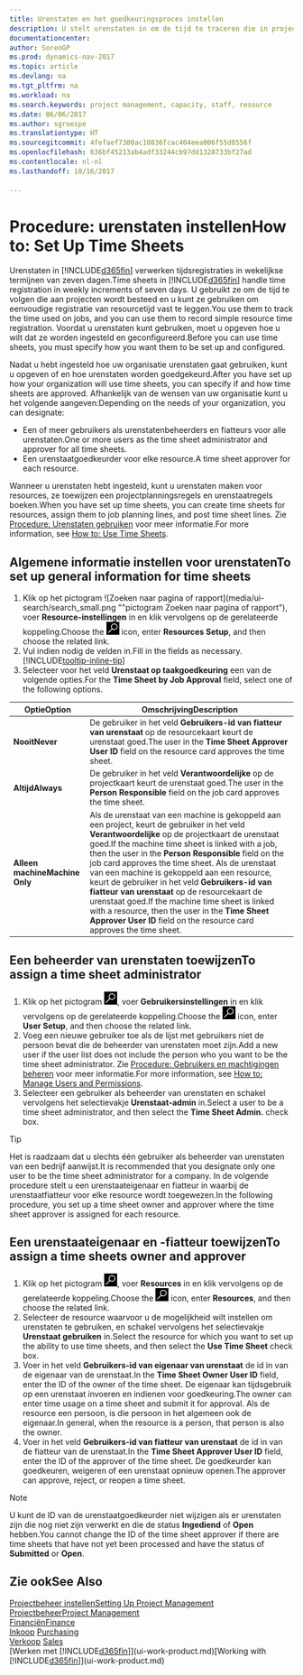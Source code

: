 ```yaml
---
title: Urenstaten en het goedkeuringsproces instellen
description: U stelt urenstaten in om de tijd te traceren die in projecten en resources wordt gebruikt, wat u helpt bij projectbeheer, personeelsbezetting en capaciteit
documentationcenter: 
author: SorenGP
ms.prod: dynamics-nav-2017
ms.topic: article
ms.devlang: na
ms.tgt_pltfrm: na
ms.workload: na
ms.search.keywords: project management, capacity, staff, resource
ms.date: 06/06/2017
ms.author: sgroespe
ms.translationtype: HT
ms.sourcegitcommit: 4fefaef7380ac10836fcac404eea006f55d8556f
ms.openlocfilehash: 636bf45213ab4adf33244cb97dd1328733bf27ad
ms.contentlocale: nl-nl
ms.lasthandoff: 10/16/2017

---
```

# <a name="how-to-set-up-time-sheets"></a><span data-ttu-id="05fe6-103">Procedure: urenstaten instellen</span><span class="sxs-lookup"><span data-stu-id="05fe6-103">How to: Set Up Time Sheets</span></span>
<span data-ttu-id="05fe6-104">Urenstaten in [!INCLUDE[d365fin](includes/d365fin_md.md)] verwerken tijdsregistraties in wekelijkse termijnen van zeven dagen.</span><span class="sxs-lookup"><span data-stu-id="05fe6-104">Time sheets in [!INCLUDE[d365fin](includes/d365fin_md.md)] handle time registration in weekly increments of seven days.</span></span> <span data-ttu-id="05fe6-105">U gebruikt ze om de tijd te volgen die aan projecten wordt besteed en u kunt ze gebruiken om eenvoudige registratie van resourcetijd vast te leggen.</span><span class="sxs-lookup"><span data-stu-id="05fe6-105">You use them to track the time used on jobs, and you can use them to record simple resource time registration.</span></span> <span data-ttu-id="05fe6-106">Voordat u urenstaten kunt gebruiken, moet u opgeven hoe u wilt dat ze worden ingesteld en geconfigureerd.</span><span class="sxs-lookup"><span data-stu-id="05fe6-106">Before you can use time sheets, you must specify how you want them to be set up and configured.</span></span>

<span data-ttu-id="05fe6-107">Nadat u hebt ingesteld hoe uw organisatie urenstaten gaat gebruiken, kunt u opgeven of en hoe urenstaten worden goedgekeurd.</span><span class="sxs-lookup"><span data-stu-id="05fe6-107">After you have set up how your organization will use time sheets, you can specify if and how time sheets are approved.</span></span> <span data-ttu-id="05fe6-108">Afhankelijk van de wensen van uw organisatie kunt u het volgende aangeven:</span><span class="sxs-lookup"><span data-stu-id="05fe6-108">Depending on the needs of your organization, you can designate:</span></span>

* <span data-ttu-id="05fe6-109">Een of meer gebruikers als urenstatenbeheerders en fiatteurs voor alle urenstaten.</span><span class="sxs-lookup"><span data-stu-id="05fe6-109">One or more users as the time sheet administrator and approver for all time sheets.</span></span>
* <span data-ttu-id="05fe6-110">Een urenstaatgoedkeurder voor elke resource.</span><span class="sxs-lookup"><span data-stu-id="05fe6-110">A time sheet approver for each resource.</span></span>

<span data-ttu-id="05fe6-111">Wanneer u urenstaten hebt ingesteld, kunt u urenstaten maken voor resources, ze toewijzen een projectplanningsregels en urenstaatregels boeken.</span><span class="sxs-lookup"><span data-stu-id="05fe6-111">When you have set up time sheets, you can create time sheets for resources, assign them to job planning lines, and post time sheet lines.</span></span> <span data-ttu-id="05fe6-112">Zie [Procedure: Urenstaten gebruiken](projects-how-use-time-sheets.md) voor meer informatie.</span><span class="sxs-lookup"><span data-stu-id="05fe6-112">For more information, see [How to: Use Time Sheets](projects-how-use-time-sheets.md).</span></span>

## <a name="to-set-up-general-information-for-time-sheets"></a><span data-ttu-id="05fe6-113">Algemene informatie instellen voor urenstaten</span><span class="sxs-lookup"><span data-stu-id="05fe6-113">To set up general information for time sheets</span></span>
1. <span data-ttu-id="05fe6-114">Klik op het pictogram ![Zoeken naar pagina of rapport](media/ui-search/search_small.png ""pictogram Zoeken naar pagina of rapport"), voer **Resource-instellingen** in en klik vervolgens op de gerelateerde koppeling.</span><span class="sxs-lookup"><span data-stu-id="05fe6-114">Choose the ![Search for Page or Report](media/ui-search/search_small.png "Search for Page or Report icon") icon, enter **Resources Setup**, and then choose the related link.</span></span>  
2. <span data-ttu-id="05fe6-115">Vul indien nodig de velden in.</span><span class="sxs-lookup"><span data-stu-id="05fe6-115">Fill in the fields as necessary.</span></span> [!INCLUDE[tooltip-inline-tip](includes/tooltip-inline-tip_md.md)]
3. <span data-ttu-id="05fe6-116">Selecteer voor het veld **Urenstaat op taakgoedkeuring** een van de volgende opties.</span><span class="sxs-lookup"><span data-stu-id="05fe6-116">For the **Time Sheet by Job Approval** field, select one of the following options.</span></span>

| <span data-ttu-id="05fe6-117">Optie</span><span class="sxs-lookup"><span data-stu-id="05fe6-117">Option</span></span> | <span data-ttu-id="05fe6-118">Omschrijving</span><span class="sxs-lookup"><span data-stu-id="05fe6-118">Description</span></span> |
| --- | --- |
| <span data-ttu-id="05fe6-119">**Nooit**</span><span class="sxs-lookup"><span data-stu-id="05fe6-119">**Never**</span></span> |<span data-ttu-id="05fe6-120">De gebruiker in het veld **Gebruikers-id van fiatteur van urenstaat** op de resourcekaart keurt de urenstaat goed.</span><span class="sxs-lookup"><span data-stu-id="05fe6-120">The user in the **Time Sheet Approver User ID** field on the resource card approves the time sheet.</span></span> |
| <span data-ttu-id="05fe6-121">**Altijd**</span><span class="sxs-lookup"><span data-stu-id="05fe6-121">**Always**</span></span> |<span data-ttu-id="05fe6-122">De gebruiker in het veld **Verantwoordelijke** op de projectkaart keurt de urenstaat goed.</span><span class="sxs-lookup"><span data-stu-id="05fe6-122">The user in the **Person Responsible** field on the job card approves the time sheet.</span></span> |
| <span data-ttu-id="05fe6-123">**Alleen machine**</span><span class="sxs-lookup"><span data-stu-id="05fe6-123">**Machine Only**</span></span> |<span data-ttu-id="05fe6-124">Als de urenstaat van een machine is gekoppeld aan een project, keurt de gebruiker in het veld **Verantwoordelijke** op de projectkaart de urenstaat goed.</span><span class="sxs-lookup"><span data-stu-id="05fe6-124">If the machine time sheet is linked with a job, then the user in the **Person Responsible** field on the job card approves the time sheet.</span></span> <span data-ttu-id="05fe6-125">Als de urenstaat van een machine is gekoppeld aan een resource, keurt de gebruiker in het veld **Gebruikers-id van fiatteur van urenstaat** op de resourcekaart de urenstaat goed.</span><span class="sxs-lookup"><span data-stu-id="05fe6-125">If the machine time sheet is linked with a resource, then the user in the **Time Sheet Approver User ID** field on the resource card approves the time sheet.</span></span> |

## <a name="to-assign-a-time-sheet-administrator"></a><span data-ttu-id="05fe6-126">Een beheerder van urenstaten toewijzen</span><span class="sxs-lookup"><span data-stu-id="05fe6-126">To assign a time sheet administrator</span></span>
1. <span data-ttu-id="05fe6-127">Klik op het pictogram ![Zoeken naar pagina of rapport](media/ui-search/search_small.png "pictogram Zoeken naar pagina of rapport"), voer **Gebruikersinstellingen** in en klik vervolgens op de gerelateerde koppeling.</span><span class="sxs-lookup"><span data-stu-id="05fe6-127">Choose the ![Search for Page or Report](media/ui-search/search_small.png "Search for Page or Report icon") icon, enter **User Setup**, and then choose the related link.</span></span>  
2. <span data-ttu-id="05fe6-128">Voeg een nieuwe gebruiker toe als de lijst met gebruikers niet de persoon bevat die de beheerder van urenstaten moet zijn.</span><span class="sxs-lookup"><span data-stu-id="05fe6-128">Add a new user if the user list does not include the person who you want to be the time sheet administrator.</span></span> <span data-ttu-id="05fe6-129">Zie [Procedure: Gebruikers en machtigingen beheren](ui-how-users-permissions.md) voor meer informatie.</span><span class="sxs-lookup"><span data-stu-id="05fe6-129">For more information, see [How to: Manage Users and Permissions](ui-how-users-permissions.md).</span></span>
3. <span data-ttu-id="05fe6-130">Selecteer een gebruiker als beheerder van urenstaten en schakel vervolgens het selectievakje **Urenstaat-admin** in.</span><span class="sxs-lookup"><span data-stu-id="05fe6-130">Select a user to be a time sheet administrator, and then select the **Time Sheet Admin.** check box.</span></span>  

> [!TIP]  
>   <span data-ttu-id="05fe6-131">Het is raadzaam dat u slechts één gebruiker als beheerder van urenstaten van een bedrijf aanwijst.</span><span class="sxs-lookup"><span data-stu-id="05fe6-131">It is recommended that you designate only one user to be the time sheet administrator for a company.</span></span> <span data-ttu-id="05fe6-132">In de volgende procedure stelt u een urenstaateigenaar en fiatteur in waarbij de urenstaatfiatteur voor elke resource wordt toegewezen.</span><span class="sxs-lookup"><span data-stu-id="05fe6-132">In the following procedure, you set up a time sheet owner and approver where the time sheet approver is assigned for each resource.</span></span>  

## <a name="to-assign-a-time-sheets-owner-and-approver"></a><span data-ttu-id="05fe6-133">Een urenstaateigenaar en -fiatteur toewijzen</span><span class="sxs-lookup"><span data-stu-id="05fe6-133">To assign a time sheets owner and approver</span></span>
1. <span data-ttu-id="05fe6-134">Klik op het pictogram ![Zoeken naar pagina of rapport](media/ui-search/search_small.png "pictogram Zoeken naar pagina of rapport"), voer **Resources** in en klik vervolgens op de gerelateerde koppeling.</span><span class="sxs-lookup"><span data-stu-id="05fe6-134">Choose the ![Search for Page or Report](media/ui-search/search_small.png "Search for Page or Report icon") icon, enter **Resources**, and then choose the related link.</span></span>
2. <span data-ttu-id="05fe6-135">Selecteer de resource waarvoor u de mogelijkheid wilt instellen om urenstaten te gebruiken, en schakel vervolgens het selectievakje **Urenstaat gebruiken** in.</span><span class="sxs-lookup"><span data-stu-id="05fe6-135">Select the resource for which you want to set up the ability to use time sheets, and then select the **Use Time Sheet** check box.</span></span>  
3. <span data-ttu-id="05fe6-136">Voer in het veld **Gebruikers-id van eigenaar van urenstaat** de id in van de eigenaar van de urenstaat.</span><span class="sxs-lookup"><span data-stu-id="05fe6-136">In the **Time Sheet Owner User ID** field, enter the ID of the owner of the time sheet.</span></span> <span data-ttu-id="05fe6-137">De eigenaar kan tijdsgebruik op een urenstaat invoeren en indienen voor goedkeuring.</span><span class="sxs-lookup"><span data-stu-id="05fe6-137">The owner can enter time usage on a time sheet and submit it for approval.</span></span> <span data-ttu-id="05fe6-138">Als de resource een persoon, is die persoon in het algemeen ook de eigenaar.</span><span class="sxs-lookup"><span data-stu-id="05fe6-138">In general, when the resource is a person, that person is also the owner.</span></span>  
4. <span data-ttu-id="05fe6-139">Voer in het veld **Gebruikers-id van fiatteur van urenstaat** de id in van de fiatteur van de urenstaat.</span><span class="sxs-lookup"><span data-stu-id="05fe6-139">In the **Time Sheet Approver User ID** field, enter the ID of the approver of the time sheet.</span></span> <span data-ttu-id="05fe6-140">De goedkeurder kan goedkeuren, weigeren of een urenstaat opnieuw openen.</span><span class="sxs-lookup"><span data-stu-id="05fe6-140">The approver can approve, reject, or reopen a time sheet.</span></span>  

> [!NOTE]  
>   <span data-ttu-id="05fe6-141">U kunt de ID van de urenstaatgoedkeurder niet wijzigen als er urenstaten zijn die nog niet zijn verwerkt en die de status **Ingediend** of **Open** hebben.</span><span class="sxs-lookup"><span data-stu-id="05fe6-141">You cannot change the ID of the time sheet approver if there are time sheets that have not yet been processed and have the status of **Submitted** or **Open**.</span></span>

## <a name="see-also"></a><span data-ttu-id="05fe6-142">Zie ook</span><span class="sxs-lookup"><span data-stu-id="05fe6-142">See Also</span></span>
[<span data-ttu-id="05fe6-143">Projectbeheer instellen</span><span class="sxs-lookup"><span data-stu-id="05fe6-143">Setting Up Project Management</span></span>](projects-setup-projects.md)  
[<span data-ttu-id="05fe6-144">Projectbeheer</span><span class="sxs-lookup"><span data-stu-id="05fe6-144">Project Management</span></span>](projects-manage-projects.md)  
[<span data-ttu-id="05fe6-145">Financiën</span><span class="sxs-lookup"><span data-stu-id="05fe6-145">Finance</span></span>](finance.md)  
<span data-ttu-id="05fe6-146">[Inkoop](purchasing-manage-purchasing.md)       </span><span class="sxs-lookup"><span data-stu-id="05fe6-146">[Purchasing](purchasing-manage-purchasing.md)       </span></span>  
<span data-ttu-id="05fe6-147">[Verkoop](sales-manage-sales.md)    </span><span class="sxs-lookup"><span data-stu-id="05fe6-147">[Sales](sales-manage-sales.md)    </span></span>  
<span data-ttu-id="05fe6-148">[Werken met [!INCLUDE[d365fin](includes/d365fin_md.md)]](ui-work-product.md)</span><span class="sxs-lookup"><span data-stu-id="05fe6-148">[Working with [!INCLUDE[d365fin](includes/d365fin_md.md)]](ui-work-product.md)</span></span>  

